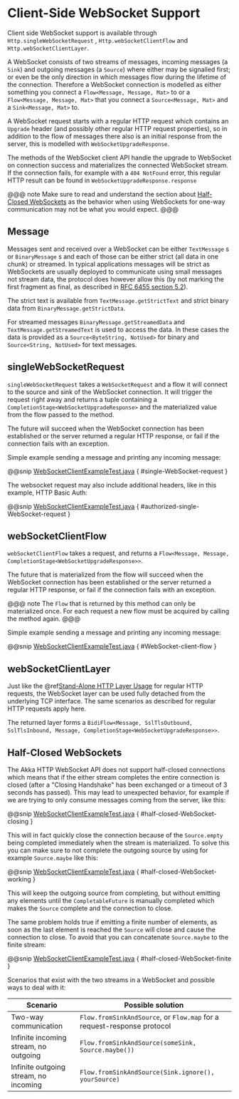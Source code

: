 <a id="client-side-websocket-support-java"></a>
# Client-Side WebSocket Support

Client side WebSocket support is available through `Http.singleWebSocketRequest` ,
`Http.webSocketClientFlow` and `Http.webSocketClientLayer`.

A WebSocket consists of two streams of messages, incoming messages (a `Sink`) and outgoing messages
(a `Source`) where either may be signalled first; or even be the only direction in which messages flow
during the lifetime of the connection. Therefore a WebSocket connection is modelled as either something you connect a
`Flow<Message, Message, Mat>` to or a `Flow<Message, Message, Mat>` that you connect a `Source<Message, Mat>`
and a `Sink<Message, Mat>` to.

A WebSocket request starts with a regular HTTP request which contains an `Upgrade` header (and possibly
other regular HTTP request properties), so in addition to the flow of messages there also is an initial response
from the server, this is modelled with `WebSocketUpgradeResponse`.

The methods of the WebSocket client API handle the upgrade to WebSocket on connection success and materializes
the connected WebSocket stream. If the connection fails, for example with a `404 NotFound` error, this regular
HTTP result can be found in `WebSocketUpgradeResponse.response`

@@@ note
Make sure to read and understand the section about [Half-Closed WebSockets](#half-closed-client-websockets-java) as the behavior
when using WebSockets for one-way communication may not be what you would expect.
@@@

## Message

Messages sent and received over a WebSocket can be either `TextMessage` s or `BinaryMessage` s and each
of those can be either strict (all data in one chunk) or streamed. In typical applications messages will be strict as
WebSockets are usually deployed to communicate using small messages not stream data, the protocol does however
allow this (by not marking the first fragment as final, as described in [RFC 6455 section 5.2](https://tools.ietf.org/html/rfc6455#section-5.2)).

The strict text is available from `TextMessage.getStrictText` and strict binary data from
`BinaryMessage.getStrictData`.

For streamed messages `BinaryMessage.getStreamedData` and `TextMessage.getStreamedText` is used to access the data.
In these cases the data is provided as a `Source<ByteString, NotUsed>` for binary and `Source<String, NotUsed>`
for text messages.

## singleWebSocketRequest

`singleWebSocketRequest` takes a `WebSocketRequest` and a flow it will connect to the source and
sink of the WebSocket connection. It will trigger the request right away and returns a tuple containing a
`CompletionStage<WebSocketUpgradeResponse>` and the materialized value from the flow passed to the method.

The future will succeed when the WebSocket connection has been established or the server returned a regular
HTTP response, or fail if the connection fails with an exception.

Simple example sending a message and printing any incoming message:

@@snip [WebSocketClientExampleTest.java](../../../../../test/java/docs/http/javadsl/WebSocketClientExampleTest.java) { #single-WebSocket-request }

The websocket request may also include additional headers, like in this example, HTTP Basic Auth:

@@snip [WebSocketClientExampleTest.java](../../../../../test/java/docs/http/javadsl/WebSocketClientExampleTest.java) { #authorized-single-WebSocket-request }

## webSocketClientFlow

`webSocketClientFlow` takes a request, and returns a `Flow<Message, Message, CompletionStage<WebSocketUpgradeResponse>>`.

The future that is materialized from the flow will succeed when the WebSocket connection has been established or
the server returned a regular HTTP response, or fail if the connection fails with an exception.

@@@ note
The `Flow` that is returned by this method can only be materialized once. For each request a new
flow must be acquired by calling the method again.
@@@

Simple example sending a message and printing any incoming message:

@@snip [WebSocketClientExampleTest.java](../../../../../test/java/docs/http/javadsl/WebSocketClientExampleTest.java) { #WebSocket-client-flow }

## webSocketClientLayer

Just like the @ref[Stand-Alone HTTP Layer Usage](connection-level.md#http-client-layer) for regular HTTP requests, the WebSocket layer can be used fully detached from the
underlying TCP interface. The same scenarios as described for regular HTTP requests apply here.

The returned layer forms a `BidiFlow<Message, SslTlsOutbound, SslTlsInbound, Message, CompletionStage<WebSocketUpgradeResponse>>`.

<a id="half-closed-client-websockets-java"></a>
## Half-Closed WebSockets

The Akka HTTP WebSocket API does not support half-closed connections which means that if the either stream completes the
entire connection is closed (after a "Closing Handshake" has been exchanged or a timeout of 3 seconds has passed).
This may lead to unexpected behavior, for example if we are trying to only consume messages coming from the server,
like this:

@@snip [WebSocketClientExampleTest.java](../../../../../test/java/docs/http/javadsl/WebSocketClientExampleTest.java) { #half-closed-WebSocket-closing }

This will in fact quickly close the connection because of the `Source.empty` being completed immediately when the
stream is materialized. To solve this you can make sure to not complete the outgoing source by using for example
`Source.maybe` like this:

@@snip [WebSocketClientExampleTest.java](../../../../../test/java/docs/http/javadsl/WebSocketClientExampleTest.java) { #half-closed-WebSocket-working }

This will keep the outgoing source from completing, but without emitting any elements until the `CompletableFuture` is manually
completed which makes the `Source` complete and the connection to close.

The same problem holds true if emitting a finite number of elements, as soon as the last element is reached the `Source`
will close and cause the connection to close. To avoid that you can concatenate `Source.maybe` to the finite stream:

@@snip [WebSocketClientExampleTest.java](../../../../../test/java/docs/http/javadsl/WebSocketClientExampleTest.java) { #half-closed-WebSocket-finite }

Scenarios that exist with the two streams in a WebSocket and possible ways to deal with it:

|Scenario                              | Possible solution                                                      |
|--------------------------------------|------------------------------------------------------------------------|
|Two-way communication                 | `Flow.fromSinkAndSource`, or `Flow.map` for a request-response protocol|
|Infinite incoming stream, no outgoing | `Flow.fromSinkAndSource(someSink, Source.maybe())`                     |
|Infinite outgoing stream, no incoming | `Flow.fromSinkAndSource(Sink.ignore(), yourSource)`                    |
